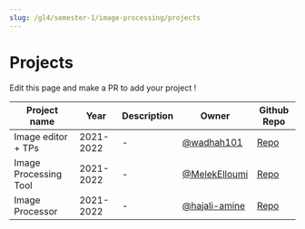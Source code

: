 ```yaml
---
slug: /gl4/semester-1/image-processing/projects
---
```


# Projects

Edit this page and make a PR to add your project !

| Project name          | Year      | Description | Owner                                            | Github Repo                                                        |
| --------------------- | --------- | ----------- | ------------------------------------------------ | ------------------------------------------------------------------ |
| Image editor + TPs    | 2021-2022 | -           | [@wadhah101](https://github.com/wadhah101)       | [Repo](https://github.com/wadhah101/Image-Processing)              |
| Image Processing Tool | 2021-2022 | -           | [@MelekElloumi](https://github.com/MelekElloumi) | [Repo](https://github.com/MelekElloumi/Image-Processing-Tool)      |
| Image Processor       | 2021-2022 | -           | [@hajali-amine](https://github.com/hajali-amine) | [Repo](https://github.com/hajali-amine/image-processing-interface) |
